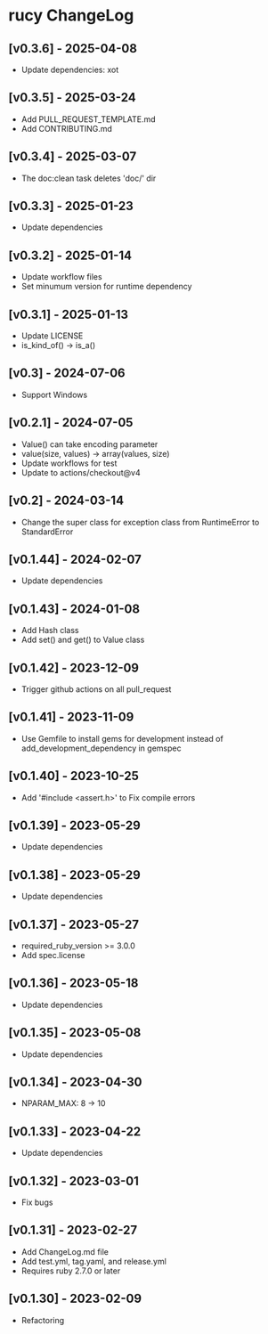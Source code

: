 # rucy ChangeLog


## [v0.3.6] - 2025-04-08

- Update dependencies: xot


## [v0.3.5] - 2025-03-24

- Add PULL_REQUEST_TEMPLATE.md
- Add CONTRIBUTING.md


## [v0.3.4] - 2025-03-07

- The doc:clean task deletes 'doc/' dir


## [v0.3.3] - 2025-01-23

- Update dependencies


## [v0.3.2] - 2025-01-14

- Update workflow files
- Set minumum version for runtime dependency


## [v0.3.1] - 2025-01-13

- Update LICENSE
- is_kind_of() -> is_a()


## [v0.3] - 2024-07-06

- Support Windows


## [v0.2.1] - 2024-07-05

- Value() can take encoding parameter
- value(size, values) -> array(values, size)
- Update workflows for test
- Update to actions/checkout@v4


## [v0.2] - 2024-03-14

- Change the super class for exception class from RuntimeError to StandardError


## [v0.1.44] - 2024-02-07

- Update dependencies


## [v0.1.43] - 2024-01-08

- Add Hash class
- Add set() and get() to Value class


## [v0.1.42] - 2023-12-09

- Trigger github actions on all pull_request


## [v0.1.41] - 2023-11-09

- Use Gemfile to install gems for development instead of add_development_dependency in gemspec


## [v0.1.40] - 2023-10-25

- Add '#include <assert.h>' to Fix compile errors


## [v0.1.39] - 2023-05-29

- Update dependencies


## [v0.1.38] - 2023-05-29

- Update dependencies


## [v0.1.37] - 2023-05-27

- required_ruby_version >= 3.0.0
- Add spec.license


## [v0.1.36] - 2023-05-18

- Update dependencies


## [v0.1.35] - 2023-05-08

- Update dependencies


## [v0.1.34] - 2023-04-30

- NPARAM_MAX: 8 -> 10


## [v0.1.33] - 2023-04-22

- Update dependencies


## [v0.1.32] - 2023-03-01

- Fix bugs


## [v0.1.31] - 2023-02-27

- Add ChangeLog.md file
- Add test.yml, tag.yaml, and release.yml
- Requires ruby 2.7.0 or later


## [v0.1.30] - 2023-02-09

- Refactoring
